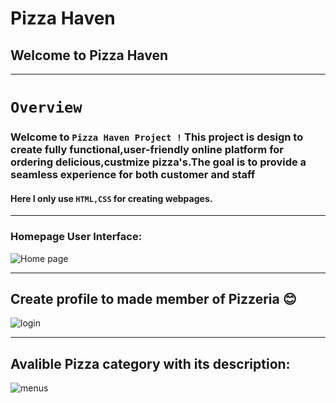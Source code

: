 # Pizza Haven
## Welcome to Pizza Haven
---
# `Overview`
### Welcome to `Pizza Haven Project !` This project is design to create fully functional,user-friendly online platform for ordering delicious,custmize pizza's.The goal is to provide a seamless experience for both customer and staff
#### Here I only use `HTML,CSS` for creating webpages.

---
### Homepage User Interface:
![Home page](./images/Screenshot%20(1).jpeg)

---

## Create profile to made member of Pizzeria 😊
![login](./images/Screenshot%20(4).jpeg)

---
## Avalible Pizza category with its description:
![menus](./images/Screenshot%20(2).jpeg)

